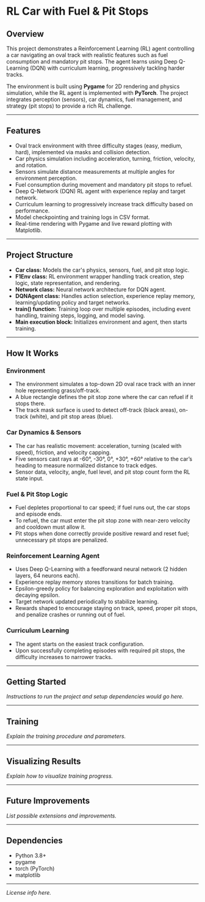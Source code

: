 # RL Car with Fuel & Pit Stops

## Overview

This project demonstrates a Reinforcement Learning (RL) agent controlling a car navigating an oval track with realistic features such as fuel consumption and mandatory pit stops. The agent learns using Deep Q-Learning (DQN) with curriculum learning, progressively tackling harder tracks.

The environment is built using **Pygame** for 2D rendering and physics simulation, while the RL agent is implemented with **PyTorch**. The project integrates perception (sensors), car dynamics, fuel management, and strategy (pit stops) to provide a rich RL challenge.

---

## Features

- Oval track environment with three difficulty stages (easy, medium, hard), implemented via masks and collision detection.  
- Car physics simulation including acceleration, turning, friction, velocity, and rotation.  
- Sensors simulate distance measurements at multiple angles for environment perception.  
- Fuel consumption during movement and mandatory pit stops to refuel.  
- Deep Q-Network (DQN) RL agent with experience replay and target network.  
- Curriculum learning to progressively increase track difficulty based on performance.  
- Model checkpointing and training logs in CSV format.  
- Real-time rendering with Pygame and live reward plotting with Matplotlib.  

---

## Project Structure

- **Car class:** Models the car's physics, sensors, fuel, and pit stop logic.  
- **F1Env class:** RL environment wrapper handling track creation, step logic, state representation, and rendering.  
- **Network class:** Neural network architecture for DQN agent.  
- **DQNAgent class:** Handles action selection, experience replay memory, learning/updating policy and target networks.  
- **train() function:** Training loop over multiple episodes, including event handling, training steps, logging, and model saving.  
- **Main execution block:** Initializes environment and agent, then starts training.  

---

## How It Works

### Environment

- The environment simulates a top-down 2D oval race track with an inner hole representing grass/off-track.  
- A blue rectangle defines the pit stop zone where the car can refuel if it stops there.  
- The track mask surface is used to detect off-track (black areas), on-track (white), and pit stop areas (blue).  

### Car Dynamics & Sensors

- The car has realistic movement: acceleration, turning (scaled with speed), friction, and velocity capping.  
- Five sensors cast rays at -60°, -30°, 0°, +30°, +60° relative to the car’s heading to measure normalized distance to track edges.  
- Sensor data, velocity, angle, fuel level, and pit stop count form the RL state input.  

### Fuel & Pit Stop Logic

- Fuel depletes proportional to car speed; if fuel runs out, the car stops and episode ends.  
- To refuel, the car must enter the pit stop zone with near-zero velocity and cooldown must allow it.  
- Pit stops when done correctly provide positive reward and reset fuel; unnecessary pit stops are penalized.  

### Reinforcement Learning Agent

- Uses Deep Q-Learning with a feedforward neural network (2 hidden layers, 64 neurons each).  
- Experience replay memory stores transitions for batch training.  
- Epsilon-greedy policy for balancing exploration and exploitation with decaying epsilon.  
- Target network updated periodically to stabilize learning.  
- Rewards shaped to encourage staying on track, speed, proper pit stops, and penalize crashes or running out of fuel.  

### Curriculum Learning

- The agent starts on the easiest track configuration.  
- Upon successfully completing episodes with required pit stops, the difficulty increases to narrower tracks.  

---

## Getting Started

*Instructions to run the project and setup dependencies would go here.*

---

## Training

*Explain the training procedure and parameters.*

---

## Visualizing Results

*Explain how to visualize training progress.*

---

## Future Improvements

*List possible extensions and improvements.*

---

## Dependencies

- Python 3.8+  
- pygame  
- torch (PyTorch)  
- matplotlib  

---

*License info here.*

